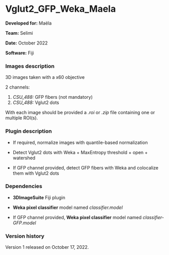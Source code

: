 # Vglut2_GFP_Weka_Maela

**Developed for:** Maëla

**Team:** Selimi

**Date:** October 2022

**Software:** Fiji

### Images description

3D images taken with a x60 objective

2 channels:
  1. *CSU_488:* GFP fibers (not mandatory)
  2. *CSU_488:* Vglut2 dots

With each image should be provided a *.roi* or *.zip* file containing one or multiple ROI(s).

### Plugin description

* If required, normalize images with quantile-based normalization

* Detect Vglut2 dots with Weka + MaxEntropy threshold + open + watershed

* If GFP channel provided, detect GFP fibers with Weka and colocalize them with Vglut2 dots


### Dependencies

* **3DImageSuite** Fiji plugin

* **Weka pixel classifier** model named *classifier.model*

* If GFP channel provided, **Weka pixel classifier** model named *classifier-GFP.model*
 

### Version history

Version 1 released on October 17, 2022.
